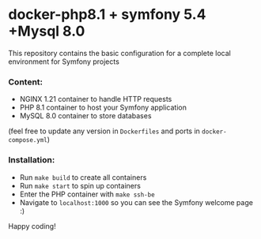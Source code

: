 # docker-php8.1 + symfony 5.4 +Mysql 8.0

This repository contains the basic configuration for a complete local environment for Symfony projects

### Content:
- NGINX 1.21 container to handle HTTP requests
- PHP 8.1 container to host your Symfony application
- MySQL 8.0 container to store databases

(feel free to update any version in `Dockerfiles` and ports in `docker-compose.yml`)

### Installation:
- Run `make build` to create all containers 
- Run `make start` to spin up containers
- Enter the PHP container with `make ssh-be`
- Navigate to `localhost:1000` so you can see the Symfony welcome page :)

Happy coding!
